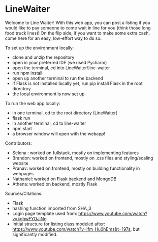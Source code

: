 # LineWaiter
Welcome to Line Waiter! With this web app, you can post a listing if you would like to pay someone to come wait in line for you (think those long food truck lines)! On the flip side, if you want to make some extra cash, come here for an easy, low-effort way to do so.

To set up the environment locally:
- clone and unzip the repository
- open in your preferred IDE (we used Pycharm)
- open the terminal, cd into LineWaiter\line-waiter
- run npm install
- open up another terminal to run the backend
- if Flask is not installed locally yet, run pip install Flask in the root directory
- the local environment is now set up

To run the web app locally:
- in one terminal, cd to the root directory (LineWaiter)
- flask run
- in another terminal, cd to line-waiter
- npm start
- a browser window will open with the webapp!




Contributors:
- Selena : worked on fullstack, mostly on implementing features
- Brandon: worked on frontend, mostly on .css files and styling/scaling website
- Pranav: worked on frontend, mostly on building functionality in webpages
- Nathaniel: worked on Flask backend and MongoDB 
- Athena: worked on backend, mostly Flask

Sources/Citations:
- Flask
-   hashing function imported from SHA_3
- Login page template used from: https://www.youtube.com/watch?v=kghwFYOJiNg
- Initial structure for listing class modeled after: https://www.youtube.com/watch?v=lfm_Hu0hEms&t=197s, but significantly modified.
